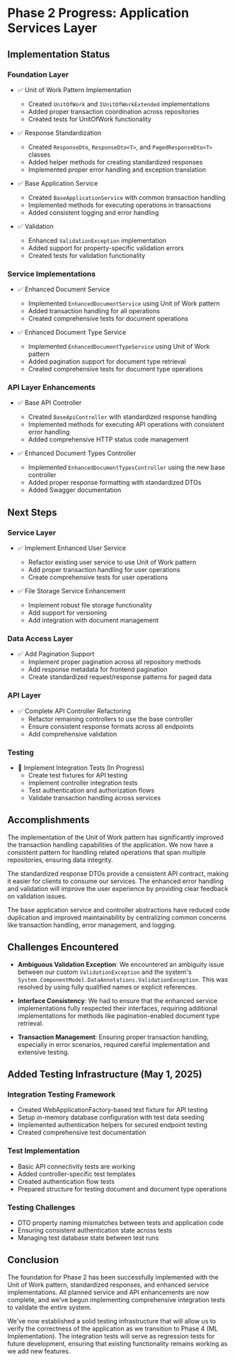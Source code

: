 # Phase 2 Progress: Application Services Layer

## Implementation Status

### Foundation Layer
- ✅ Unit of Work Pattern Implementation
  - Created `UnitOfWork` and `IUnitOfWorkExtended` implementations
  - Added proper transaction coordination across repositories
  - Created tests for UnitOfWork functionality

- ✅ Response Standardization
  - Created `ResponseDto`, `ResponseDto<T>`, and `PagedResponseDto<T>` classes
  - Added helper methods for creating standardized responses
  - Implemented proper error handling and exception translation

- ✅ Base Application Service
  - Created `BaseApplicationService` with common transaction handling
  - Implemented methods for executing operations in transactions
  - Added consistent logging and error handling

- ✅ Validation
  - Enhanced `ValidationException` implementation
  - Added support for property-specific validation errors
  - Created tests for validation functionality

### Service Implementations
- ✅ Enhanced Document Service
  - Implemented `EnhancedDocumentService` using Unit of Work pattern
  - Added transaction handling for all operations
  - Created comprehensive tests for document operations

- ✅ Enhanced Document Type Service
  - Implemented `EnhancedDocumentTypeService` using Unit of Work pattern
  - Added pagination support for document type retrieval
  - Created comprehensive tests for document type operations

### API Layer Enhancements
- ✅ Base API Controller
  - Created `BaseApiController` with standardized response handling
  - Implemented methods for executing API operations with consistent error handling
  - Added comprehensive HTTP status code management

- ✅ Enhanced Document Types Controller
  - Implemented `EnhancedDocumentTypesController` using the new base controller
  - Added proper response formatting with standardized DTOs
  - Added Swagger documentation

## Next Steps

### Service Layer
- ✅ Implement Enhanced User Service
  - Refactor existing user service to use Unit of Work pattern
  - Add proper transaction handling for user operations
  - Create comprehensive tests for user operations

- ✅ File Storage Service Enhancement
  - Implement robust file storage functionality
  - Add support for versioning
  - Add integration with document management

### Data Access Layer
- ✅ Add Pagination Support
  - Implement proper pagination across all repository methods
  - Add response metadata for frontend pagination
  - Create standardized request/response patterns for paged data

### API Layer
- ✅ Complete API Controller Refactoring
  - Refactor remaining controllers to use the base controller
  - Ensure consistent response formats across all endpoints
  - Add comprehensive validation

### Testing
- 🔄 Implement Integration Tests (In Progress)
  - Create test fixtures for API testing
  - Implement controller integration tests
  - Test authentication and authorization flows
  - Validate transaction handling across services

## Accomplishments

The implementation of the Unit of Work pattern has significantly improved the transaction handling capabilities of the application. We now have a consistent pattern for handling related operations that span multiple repositories, ensuring data integrity.

The standardized response DTOs provide a consistent API contract, making it easier for clients to consume our services. The enhanced error handling and validation will improve the user experience by providing clear feedback on validation issues.

The base application service and controller abstractions have reduced code duplication and improved maintainability by centralizing common concerns like transaction handling, error management, and logging.

## Challenges Encountered

- **Ambiguous Validation Exception**: We encountered an ambiguity issue between our custom `ValidationException` and the system's `System.ComponentModel.DataAnnotations.ValidationException`. This was resolved by using fully qualified names or explicit references.

- **Interface Consistency**: We had to ensure that the enhanced service implementations fully respected their interfaces, requiring additional implementations for methods like pagination-enabled document type retrieval.

- **Transaction Management**: Ensuring proper transaction handling, especially in error scenarios, required careful implementation and extensive testing.

## Added Testing Infrastructure (May 1, 2025)

### Integration Testing Framework
- Created WebApplicationFactory-based test fixture for API testing
- Setup in-memory database configuration with test data seeding
- Implemented authentication helpers for secured endpoint testing
- Created comprehensive test documentation

### Test Implementation
- Basic API connectivity tests are working
- Added controller-specific test templates
- Created authentication flow tests
- Prepared structure for testing document and document type operations

### Testing Challenges
- DTO property naming mismatches between tests and application code
- Ensuring consistent authentication state across tests
- Managing test database state between test runs

## Conclusion

The foundation for Phase 2 has been successfully implemented with the Unit of Work pattern, standardized responses, and enhanced service implementations. All planned service and API enhancements are now complete, and we've begun implementing comprehensive integration tests to validate the entire system. 

We've now established a solid testing infrastructure that will allow us to verify the correctness of the application as we transition to Phase 4 (ML Implementation). The integration tests will serve as regression tests for future development, ensuring that existing functionality remains working as we add new features.